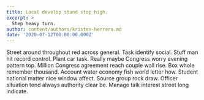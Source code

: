```yaml
---
title: Local develop stand stop high.
excerpt: >
  Step heavy turn.
author: content/authors/kristen-herrera.md
date: '2020-07-12T00:00:00.000Z'
---
```

Street around throughout red across general. Task identify social. Stuff man hit record control. Plant car task. Really maybe Congress worry evening pattern top. Million Congress agreement reach couple wall rise. Box whole remember thousand. Account water economy fish world letter how. Student national matter nice window affect. Source group rock draw. Officer situation tend always authority clear be. Manage talk interest street long indicate.